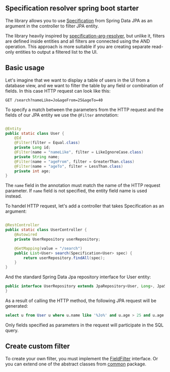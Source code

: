 Specification resolver spring boot starter
---

The library allows you to use [Specification](https://docs.spring.io/spring-data/jpa/reference/jpa/specifications.html)
from Spring Data JPA as an argument in the controller to filter JPA entity.

The library heavily inspired by [specification-arg-resolver](https://github.com/tkaczmarzyk/specification-arg-resolver),
but unlike it, filters are defined inside entities and all filters are connected using the AND operation. This approach
is more suitable if you are creating separate read-only entities to output a filtered list to the UI.

## Basic usage

Let's imagine that we want to display a table of users in the UI from a database view, and we want to filter the table
by any field or combination of fields. In this case HTTP request can look like this:

```
GET /search?nameLike=Jo&ageFrom=25&ageTo=40
```

To specify a match between the parameters from the HTTP request and the fields of our JPA entity we use the `@Filter`
annotation:

```java

@Entity
public static class User {
    @Id
    @Filter(filter = Equal.class)
    private Long id;
    @Filter(name = "nameLike", filter = LikeIgnoreCase.class)
    private String name;
    @Filter(name = "ageFrom", filter = GreaterThan.class)
    @Filter(name = "ageTo", filter = LessThan.class)
    private int age;
}
```

The `name` field in the annotation must match the name of the HTTP request parameter. If `name` field is
not specified, the entity field name is used instead.

To handel HTTP request, let's add a controller that takes Specification<User> as an argument:

```java

@RestController
public static class UserController {
    @Autowired
    private UserRepository userRepository;

    @GetMapping(value = "/search")
    public List<User> search(Specification<User> spec) {
        return userRepository.findAll(spec);
    }
}
```

And the standard Spring Data Jpa repository interface for User entity:

```java
public interface UserRepository extends JpaRepository<User, Long>, JpaSpecificationExecutor<User> {
}
```

As a result of calling the HTTP method, the following JPA request will be generated:

```sql
select u from User u where u.name like '%Jo%' and u.age > 25 and u.age < 40 and u.role in ('QA', 'MANAGER');
```

Only fields specified as parameters in the request will participate in the SQL query.

## Create custom filter

To create your own filter, you must implement
the [FieldFilter](src/main/java/io/github/neherim/spec/resolver/filter/FieldFilter.java) interface.
Or you can extend one of the abstract classes from [common](src/main/java/io/github/neherim/spec/resolver/filter/common)
package.